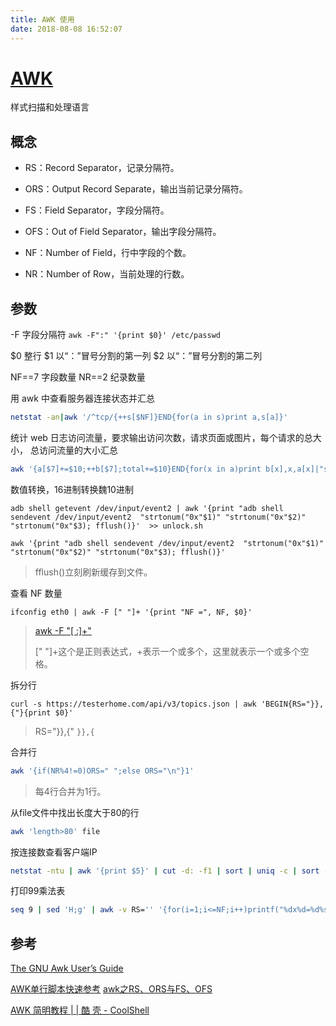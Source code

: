 ```yaml
---
title: AWK 使用
date: 2018-08-08 16:52:07
---
```


# [AWK](https://www.gnu.org/software/gawk/)

样式扫描和处理语言



## 概念

- RS：Record Separator，记录分隔符。

- ORS：Output Record Separate，输出当前记录分隔符。

- FS：Field Separator，字段分隔符。

- OFS：Out of Field Separator，输出字段分隔符。
- NF：Number of Field，行中字段的个数。
- NR：Number of Row，当前处理的行数。



## 参数

-F 字段分隔符
`awk -F":" '{print $0}' /etc/passwd`

$0 整行
$1 以“：”冒号分割的第一列
$2 以“：”冒号分割的第二列

NF==7 字段数量
NR==2 纪录数量





用 awk 中查看服务器连接状态并汇总

```bash
netstat -an|awk '/^tcp/{++s[$NF]}END{for(a in s)print a,s[a]}'
```



统计 web 日志访问流量，要求输出访问次数，请求页面或图片，每个请求的总大小， 总访问流量的大小汇总

```bash
awk '{a[$7]+=$10;++b[$7];total+=$10}END{for(x in a)print b[x],x,a[x]|"sort -rn -k1";print "total size is :"total}' /app/log/access_log
```



数值转换，16进制转换魏10进制

```
adb shell getevent /dev/input/event2 | awk '{print "adb shell sendevent /dev/input/event2  "strtonum("0x"$1)" "strtonum("0x"$2)" "strtonum("0x"$3); fflush()}'  >> unlock.sh
```

```shell
awk '{print "adb shell sendevent /dev/input/event2  "strtonum("0x"$1)" "strtonum("0x"$2)" "strtonum("0x"$3); fflush()}'
```

>fflush()立刻刷新缓存到文件。



查看 NF 数量

```shell
ifconfig eth0 | awk -F [" "]+ '{print "NF =", NF, $0}'
```

>[awk -F "[ :]+"](https://blog.51cto.com/meiling/2307401)
>
>[" "]+这个是正则表达式，+表示一个或多个，这里就表示一个或多个空格。



拆分行

```shell
curl -s https://testerhome.com/api/v3/topics.json | awk 'BEGIN{RS="}},{"}{print $0}'
```

> RS="}},{" `}},{`



合并行

```bash
awk '{if(NR%4!=0)ORS=" ";else ORS="\n"}1'
```

> 每4行合并为1行。



从file文件中找出长度大于80的行

```bash
awk 'length>80' file
```



按连接数查看客户端IP

```bash
netstat -ntu | awk '{print $5}' | cut -d: -f1 | sort | uniq -c | sort -nr
```



 打印99乘法表

```bash
seq 9 | sed 'H;g' | awk -v RS='' '{for(i=1;i<=NF;i++)printf("%dx%d=%d%s", i, NR, i*NR, i==NR?"\n":"\t")}'
```



## 参考

 [The GNU Awk User’s Guide](https://www.gnu.org/software/gawk/manual/gawk.html) 

[AWK单行脚本快速参考](http://www.pement.org/awk/awk1line_zh-CN.txt)
[awk之RS、ORS与FS、OFS](https://www.cnblogs.com/fhefh/archive/2011/11/16/2251656.html)

 [AWK 简明教程 | | 酷 壳 - CoolShell](https://coolshell.cn/articles/9070.html) 